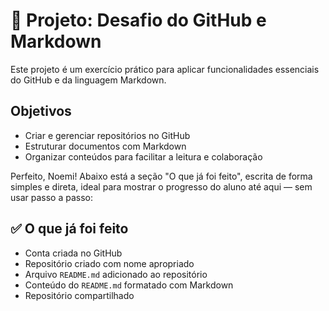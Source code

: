 # 📘 Projeto: Desafio do GitHub e Markdown

Este projeto é um exercício prático para aplicar funcionalidades essenciais do GitHub e da linguagem Markdown.

## Objetivos

- Criar e gerenciar repositórios no GitHub  
- Estruturar documentos com Markdown  
- Organizar conteúdos para facilitar a leitura e colaboração

Perfeito, Noemi! Abaixo está a seção "O que já foi feito", escrita de forma simples e direta, ideal para mostrar o progresso do aluno até aqui — sem usar passo a passo:


## ✅ O que já foi feito

- Conta criada no GitHub  
- Repositório criado com nome apropriado  
- Arquivo `README.md` adicionado ao repositório  
- Conteúdo do `README.md` formatado com Markdown
- Repositório compartilhado

